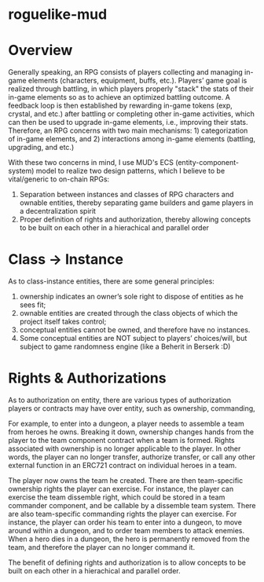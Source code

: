 # roguelike-mud

# Overview
Generally speaking, an RPG consists of players collecting and managing in-game elements (characters, equipment, buffs, etc.). Players’ game goal is realized through battling, in which players properly "stack" the stats of their in-game elements so as to achieve an optimized battling outcome. A feedback loop is then established by rewarding in-game tokens (exp, crystal, and etc.) after battling or completing other in-game activities, which can then be used to upgrade in-game elements, i.e., improving their stats. Therefore, an RPG concerns with two main mechanisms: 1) categorization of in-game elements, and 2) interactions among in-game elements (battling, upgrading, and etc.)

With these two concerns in mind, I use MUD's ECS (entity-component-system) model to realize two design patterns, which I believe to be vital/generic to on-chain RPGs:
1) Separation between instances and classes of RPG characters and ownable entities, thereby separating game builders and game players in a decentralization spirit
2) Proper definition of rights and authorization, thereby allowing concepts to be built on each other in a hierachical and parallel order


# Class -> Instance 
As to class-instance entities, there are some general principles:
1) ownership indicates an owner’s sole right to dispose of entities as he sees fit;
2) ownable entities are created through the class objects of which the project itself takes control;
3) conceptual entities cannot be owned, and therefore have no instances. 
4) Some conceptual entities are NOT subject to players’ choices/will, but subject to game randomness engine (like a Beherit in Berserk :D)

# Rights & Authorizations
As to authorization on entity, there are various types of authorization players or contracts may have over entity, such as ownership, commanding, 

For example, to enter into a dungeon, a player needs to assemble a team from heroes he owns. Breaking it down, ownership changes hands from the player to the team component contract when a team is formed. Rights associated with ownership is no longer applicable to the player. In other words, the player can no longer transfer, authorize transfer, or call any other external function in an ERC721 contract on individual heroes in a team. 

The player now owns the team he created. There are then team-specific ownership rights the player can exercise. For instance, the player can exercise the team dissemble right, which could be stored in a team commander component, and be callable by a dissemble team system. There are also team-specific commanding rights the player can exercise. For instance, the player can order his team to enter into a dungeon, to move around within a dungeon, and to order team members to attack enemies. When a hero dies in a dungeon, the hero is permanently removed from the team, and therefore the player can no longer command it.

The benefit of defining rights and authorization is to allow concepts to be built on each other in a hierachical and parallel order. 
